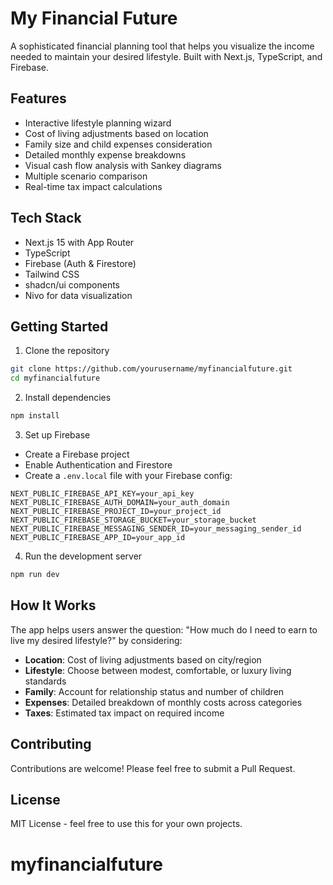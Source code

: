 # My Financial Future

A sophisticated financial planning tool that helps you visualize the income needed to maintain your desired lifestyle. Built with Next.js, TypeScript, and Firebase.

## Features
- Interactive lifestyle planning wizard
- Cost of living adjustments based on location
- Family size and child expenses consideration
- Detailed monthly expense breakdowns
- Visual cash flow analysis with Sankey diagrams
- Multiple scenario comparison
- Real-time tax impact calculations

## Tech Stack
- Next.js 15 with App Router
- TypeScript
- Firebase (Auth & Firestore)
- Tailwind CSS
- shadcn/ui components
- Nivo for data visualization

## Getting Started

1. Clone the repository
```bash
git clone https://github.com/yourusername/myfinancialfuture.git
cd myfinancialfuture
```

2. Install dependencies
```bash
npm install
```

3. Set up Firebase
- Create a Firebase project
- Enable Authentication and Firestore
- Create a `.env.local` file with your Firebase config:
```
NEXT_PUBLIC_FIREBASE_API_KEY=your_api_key
NEXT_PUBLIC_FIREBASE_AUTH_DOMAIN=your_auth_domain
NEXT_PUBLIC_FIREBASE_PROJECT_ID=your_project_id
NEXT_PUBLIC_FIREBASE_STORAGE_BUCKET=your_storage_bucket
NEXT_PUBLIC_FIREBASE_MESSAGING_SENDER_ID=your_messaging_sender_id
NEXT_PUBLIC_FIREBASE_APP_ID=your_app_id
```

4. Run the development server
```bash
npm run dev
```

## How It Works

The app helps users answer the question: "How much do I need to earn to live my desired lifestyle?" by considering:

- **Location**: Cost of living adjustments based on city/region
- **Lifestyle**: Choose between modest, comfortable, or luxury living standards
- **Family**: Account for relationship status and number of children
- **Expenses**: Detailed breakdown of monthly costs across categories
- **Taxes**: Estimated tax impact on required income

## Contributing

Contributions are welcome! Please feel free to submit a Pull Request.

## License

MIT License - feel free to use this for your own projects.
# myfinancialfuture
